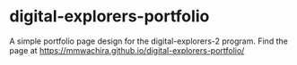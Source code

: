 # digital-explorers-portfolio
A simple portfolio page design for the digital-explorers-2 program.
Find the page at https://mmwachira.github.io/digital-explorers-portfolio/
